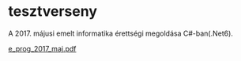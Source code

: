 # tesztverseny
A 2017. májusi emelt informatika érettségi megoldása C#-ban(.Net6).

[e_prog_2017_maj.pdf](https://github.com/bendihu/tesztverseny/files/8008610/e_prog_2017_maj.pdf)
